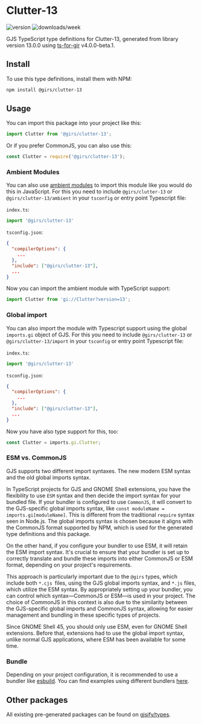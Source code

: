 
# Clutter-13

![version](https://img.shields.io/npm/v/@girs/clutter-13)
![downloads/week](https://img.shields.io/npm/dw/@girs/clutter-13)


GJS TypeScript type definitions for Clutter-13, generated from library version 13.0.0 using [ts-for-gir](https://github.com/gjsify/ts-for-gir) v4.0.0-beta.1.


## Install

To use this type definitions, install them with NPM:
```bash
npm install @girs/clutter-13
```

## Usage

You can import this package into your project like this:
```ts
import Clutter from '@girs/clutter-13';
```

Or if you prefer CommonJS, you can also use this:
```ts
const Clutter = require('@girs/clutter-13');
```

### Ambient Modules

You can also use [ambient modules](https://github.com/gjsify/ts-for-gir/tree/main/packages/cli#ambient-modules) to import this module like you would do this in JavaScript.
For this you need to include `@girs/clutter-13` or `@girs/clutter-13/ambient` in your `tsconfig` or entry point Typescript file:

`index.ts`:
```ts
import '@girs/clutter-13'
```

`tsconfig.json`:
```json
{
  "compilerOptions": {
    ...
  },
  "include": ["@girs/clutter-13"],
  ...
}
```

Now you can import the ambient module with TypeScript support: 

```ts
import Clutter from 'gi://Clutter?version=13';
```

### Global import

You can also import the module with Typescript support using the global `imports.gi` object of GJS.
For this you need to include `@girs/clutter-13` or `@girs/clutter-13/import` in your `tsconfig` or entry point Typescript file:

`index.ts`:
```ts
import '@girs/clutter-13'
```

`tsconfig.json`:
```json
{
  "compilerOptions": {
    ...
  },
  "include": ["@girs/clutter-13"],
  ...
}
```

Now you have also type support for this, too:

```ts
const Clutter = imports.gi.Clutter;
```


### ESM vs. CommonJS

GJS supports two different import syntaxes. The new modern ESM syntax and the old global imports syntax.

In TypeScript projects for GJS and GNOME Shell extensions, you have the flexibility to use `ESM` syntax and then decide the import syntax for your bundled file. If your bundler is configured to use `CommonJS`, it will convert to the GJS-specific global imports syntax, like `const moduleName = imports.gi[moduleName]`. This is different from the traditional `require` syntax seen in Node.js. The global imports syntax is chosen because it aligns with the CommonJS format supported by NPM, which is used for the generated type definitions and this package.

On the other hand, if you configure your bundler to use ESM, it will retain the ESM import syntax. It's crucial to ensure that your bundler is set up to correctly translate and bundle these imports into either CommonJS or ESM format, depending on your project's requirements.

This approach is particularly important due to the `@girs` types, which include both `*.cjs `files, using the GJS global imports syntax, and `*.js` files, which utilize the ESM syntax. By appropriately setting up your bundler, you can control which syntax—CommonJS or ESM—is used in your project. The choice of CommonJS in this context is also due to the similarity between the GJS-specific global imports and CommonJS syntax, allowing for easier management and bundling in these specific types of projects.

Since GNOME Shell 45, you should only use ESM, even for GNOME Shell extensions. Before that, extensions had to use the global import syntax, unlike normal GJS applications, where ESM has been available for some time.

### Bundle

Depending on your project configuration, it is recommended to use a bundler like [esbuild](https://esbuild.github.io/). You can find examples using different bundlers [here](https://github.com/gjsify/ts-for-gir/tree/main/examples).

## Other packages

All existing pre-generated packages can be found on [gjsify/types](https://github.com/gjsify/types).

